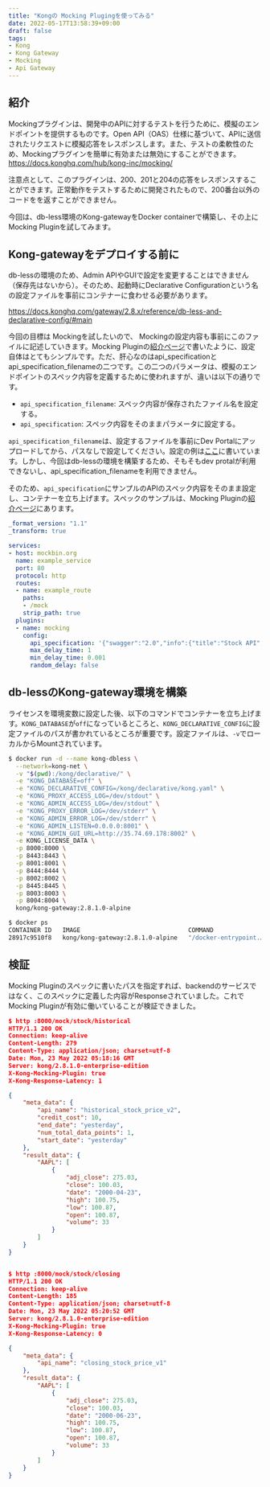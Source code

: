 ```yaml
---
title: "Kongの Mocking Plugingを使ってみる"
date: 2022-05-17T13:58:39+09:00
draft: false
tags: 
- Kong
- Kong Gateway
- Mocking
- Api Gateway
---
```

## 紹介

 Mockingプラグインは、開発中のAPIに対するテストを行うために、模擬のエンドポイントを提供するものです。Open API（OAS）仕様に基づいて、APIに送信されたリクエストに模擬応答をレスポンスします。また、テストの柔軟性のため、Mockingプラグインを簡単に有効または無効にすることができます。
<https://docs.konghq.com/hub/kong-inc/mocking/>

注意点として、このプラグインは、200、201と204の応答をレスポンスすることができます。正常動作をテストするために開発されたもので、200番台以外のコードをを返すことができません。

今回は、db-less環境のKong-gatewayをDocker containerで構築し、その上に Mocking Pluginを試してみます。

## Kong-gatewayをデプロイする前に

db-lessの環境のため、Admin APIやGUIで設定を変更することはできません（保存先はないから）。そのため、起動時にDeclarative Configurationという名の設定ファイルを事前にコンテナーに食わせる必要があります。

<https://docs.konghq.com/gateway/2.8.x/reference/db-less-and-declarative-config/#main>

今回の目標は Mockingを試したいので、 Mockingの設定内容も事前にこのファイルに記述していきます。Mocking Pluginの[紹介ページ](https://docs.konghq.com/hub/kong-inc/mocking/#stock-spec)で書いたように、設定自体はとてもシンプルです。ただ、肝心なのはapi_specificationとapi_specification_filenameの二つです。この二つのパラメータは、模擬のエンドポイントのスペック内容を定義するために使われますが、違いは以下の通りです。

- `api_specification_filename`: スペック内容が保存されたファイル名を設定する。
- `api_specification`: スペック内容をそのままパラメータに設定する。

`api_specification_filename`は、設定するファイルを事前にDev Portalにアップロードしてから、パスなしで設定してください。設定の例は[ここ](https://docs.konghq.com/hub/kong-inc/mocking/#deploy-spec-portal)に書いています。しかし、今回はdb-lessの環境を構築するため、そもそもdev protalが利用できないし、api_specification_filenameを利用できません。

そのため、`api_specification`にサンプルのAPIのスペック内容をそのまま設定し、コンテナーを立ち上げます。スペックのサンプルは、Mocking Pluginの[紹介ページ](https://docs.konghq.com/hub/kong-inc/mocking/#stock-spec)にあります。

```yaml kong.conf
_format_version: "1.1"
_transform: true

services:
- host: mockbin.org
  name: example_service
  port: 80
  protocol: http
  routes:
  - name: example_route
    paths:
    - /mock
    strip_path: true
  plugins:
  - name: mocking
    config:
      api_specification: '{"swagger":"2.0","info":{"title":"Stock API","description":"Stock Information Service","version":"0.1"},"host":"127.0.0.1:8000","basePath":"/","schemes":["http","https"],"consumes":["application/json"],"produces":["application/json"],"paths":{"/stock/historical":{"get":{"description":"","operationId":"GET /stock/historical","produces":["application/json"],"tags":["Production"],"parameters":[{"required":true,"in":"query","name":"tickers","type":"string"}],"responses":{"200":{"description":"Status 200","examples":{"application/json":{"meta_data":{"api_name":"historical_stock_price_v2","num_total_data_points":1,"credit_cost":10,"start_date":"yesterday","end_date":"yesterday"},"result_data":{"AAPL":[{"date":"2000-04-23","volume":33,"high":100.75,"low":100.87,"adj_close":275.03,"close":100.03,"open":100.87}]}}}}}}},"/stock/closing":{"get":{"description":"","operationId":"GET /stock/closing","produces":["application/json"],"tags":["Beta"],"parameters":[{"required":true,"in":"query","name":"tickers","type":"string"}],"responses":{"200":{"description":"Status 200","examples":{"application/json":{"meta_data":{"api_name":"closing_stock_price_v1"},"result_data":{"AAPL":[{"date":"2000-06-23","volume":33,"high":100.75,"low":100.87,"adj_close":275.03,"close":100.03,"open":100.87}]}}}}}}}}}'
      max_delay_time: 1
      min_delay_time: 0.001
      random_delay: false
```

## db-lessのKong-gateway環境を構築

ライセンスを環境変数に設定した後、以下のコマンドでコンテナーを立ち上げます。`KONG_DATABASE`が`off`になっているところと、`KONG_DECLARATIVE_CONFIG`に設定ファイルのパスが書かれているところが重要です。設定ファイルは、`-v`でローカルからMountされています。

``` bash
$ docker run -d --name kong-dbless \
  --network=kong-net \
  -v "$(pwd):/kong/declarative/" \
  -e "KONG_DATABASE=off" \
  -e "KONG_DECLARATIVE_CONFIG=/kong/declarative/kong.yaml" \
  -e "KONG_PROXY_ACCESS_LOG=/dev/stdout" \
  -e "KONG_ADMIN_ACCESS_LOG=/dev/stdout" \
  -e "KONG_PROXY_ERROR_LOG=/dev/stderr" \
  -e "KONG_ADMIN_ERROR_LOG=/dev/stderr" \
  -e "KONG_ADMIN_LISTEN=0.0.0.0:8001" \
  -e "KONG_ADMIN_GUI_URL=http://35.74.69.178:8002" \
  -e KONG_LICENSE_DATA \
  -p 8000:8000 \
  -p 8443:8443 \
  -p 8001:8001 \
  -p 8444:8444 \
  -p 8002:8002 \
  -p 8445:8445 \
  -p 8003:8003 \
  -p 8004:8004 \
  kong/kong-gateway:2.8.1.0-alpine

$ docker ps
CONTAINER ID   IMAGE                              COMMAND                  CREATED          STATUS                    PORTS                                                                                                                                         NAMES
28917c9510f8   kong/kong-gateway:2.8.1.0-alpine   "/docker-entrypoint.…"   18 seconds ago   Up 17 seconds (healthy)   0.0.0.0:8000-8004->8000-8004/tcp, :::8000-8004->8000-8004/tcp, 0.0.0.0:8443-8445->8443-8445/tcp, :::8443-8445->8443-8445/tcp, 8446-8447/tcp   kong-dbless
```

## 検証

Mocking Pluginのスペックに書いたパスを指定すれば、backendのサービスではなく、このスペックに定義した内容がResponseされていました。これでMocking Pluginが有効に働いていることが検証できました。

``` json
$ http :8000/mock/stock/historical
HTTP/1.1 200 OK
Connection: keep-alive
Content-Length: 279
Content-Type: application/json; charset=utf-8
Date: Mon, 23 May 2022 05:18:16 GMT
Server: kong/2.8.1.0-enterprise-edition
X-Kong-Mocking-Plugin: true
X-Kong-Response-Latency: 1

{
    "meta_data": {
        "api_name": "historical_stock_price_v2",
        "credit_cost": 10,
        "end_date": "yesterday",
        "num_total_data_points": 1,
        "start_date": "yesterday"
    },
    "result_data": {
        "AAPL": [
            {
                "adj_close": 275.03,
                "close": 100.03,
                "date": "2000-04-23",
                "high": 100.75,
                "low": 100.87,
                "open": 100.87,
                "volume": 33
            }
        ]
    }
}


$ http :8000/mock/stock/closing
HTTP/1.1 200 OK
Connection: keep-alive
Content-Length: 185
Content-Type: application/json; charset=utf-8
Date: Mon, 23 May 2022 05:20:52 GMT
Server: kong/2.8.1.0-enterprise-edition
X-Kong-Mocking-Plugin: true
X-Kong-Response-Latency: 0

{
    "meta_data": {
        "api_name": "closing_stock_price_v1"
    },
    "result_data": {
        "AAPL": [
            {
                "adj_close": 275.03,
                "close": 100.03,
                "date": "2000-06-23",
                "high": 100.75,
                "low": 100.87,
                "open": 100.87,
                "volume": 33
            }
        ]
    }
}
```
